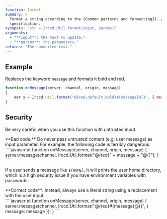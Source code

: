 ```yaml
---
function: format
summary: >
  Format a string according to the [Common patterns and formatting](../../../../guide.html#common-patterns-and-formatting)
  specification.
synopsis: "str = Irccd.Util.format(input, params)"
arguments:
  - "**input**: the text to update,"
  - "**params**: the parameters."
returns: "The converted text."
---
```


## Example

Replaces the keyword `message` and formats it bold and red.

````javascript
function onMessage(server, channel, origin, message)
{
    var s = Irccd.Util.format("@{red,default,bold}#{message}@{}", { message: message })
}
````

## Security

Be very careful when you use this function with untrusted input.

<div class="panel panel-danger">
 <div class="panel-heading">
**Bad code:** Do never pass untrusted content (e.g. user message) as input parameter. For example, the following code
is terribly dangerous:
 </div>
 <div class="panel-body">
````javascript
function onMessage(server, channel, origin, message)
{
    server.message(channel, Irccd.Util.format("@{red}" + message + "@{}");
}
````

If a user sends a message like `${HOME}`, it will prints the user home directory, which is a high security issue
if you have environment variables with passwords.
 </div>
</div>

<div class="panel panel-success">
 <div class="panel-heading">
**Correct code**: Instead, always use a literal string using a replacement with the user input:
 </div>
 <div class="panel-body">
````javascript
function onMessage(server, channel, origin, message)
{
    server.message(channel, Irccd.Util.format("@{red}#{message}@{}", { message: message });
}
````
 </div>
</div>
